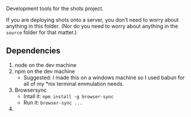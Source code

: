 Development tools for the shots project.

If you are deploying shots onto a server, you don't need to worry about anything in this folder. (Nor do you need to worry about anything in the `source` folder for that matter.)

## Dependencies

1. node on the dev machine
2. npm on the dev machine
    * Suggested: I made this on a windows machine so I used babun for all of my *nix terminal emmulation needs.
3. Browsersync
    * Intall it: `npm install -g browser-sync`
    * Run it: `browser-sync ... `
4. 